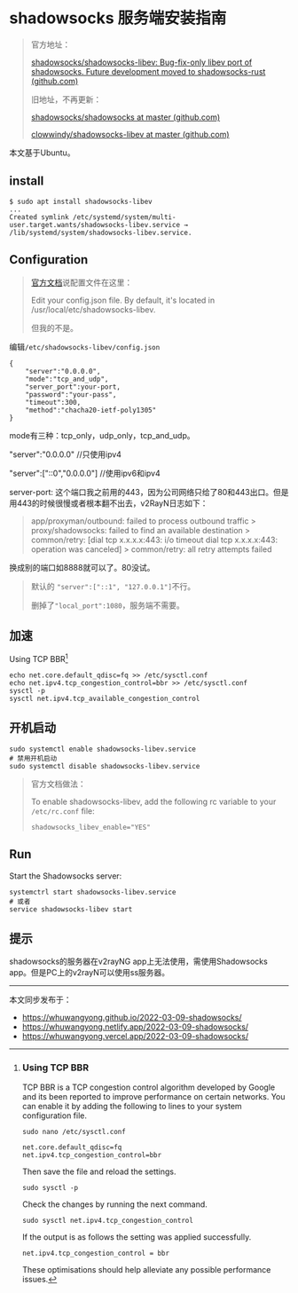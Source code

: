 # shadowsocks 服务端安装指南


> 官方地址：
>
> [shadowsocks/shadowsocks-libev: Bug-fix-only libev port of shadowsocks. Future development moved to shadowsocks-rust (github.com)](https://github.com/shadowsocks/shadowsocks-libev)
>
> 旧地址，不再更新：
>
> [shadowsocks/shadowsocks at master (github.com)](https://github.com/shadowsocks/shadowsocks/tree/master)
>
> [clowwindy/shadowsocks-libev at master (github.com)](https://github.com/clowwindy/shadowsocks-libev/tree/master)
>

本文基于Ubuntu。

## install

```shell
$ sudo apt install shadowsocks-libev
...
Created symlink /etc/systemd/system/multi-user.target.wants/shadowsocks-libev.service → /lib/systemd/system/shadowsocks-libev.service.
```

## Configuration

> [官方文档](https://github.com/shadowsocks/shadowsocks-libev#configure-and-start-the-service)说配置文件在这里：
>
> Edit your config.json file. By default, it's located in /usr/local/etc/shadowsocks-libev.
>
> 但我的不是。
>

编辑`/etc/shadowsocks-libev/config.json`

```shell
{
    "server":"0.0.0.0",
    "mode":"tcp_and_udp",
    "server_port":your-port,
    "password":"your-pass",
    "timeout":300,
    "method":"chacha20-ietf-poly1305"
}
```

mode有三种：tcp_only，udp_only，tcp_and_udp。

"server":"0.0.0.0" //只使用ipv4

"server":["::0","0.0.0.0"] //使用ipv6和ipv4

server-port: 这个端口我之前用的443，因为公司网络只给了80和443出口。但是用443的时候很慢或者根本翻不出去，v2RayN日志如下：

> app/proxyman/outbound: failed to process outbound traffic > proxy/shadowsocks: failed to find an available destination > common/retry: [dial tcp x.x.x.x:443: i/o timeout dial tcp x.x.x.x:443: operation was canceled] > common/retry: all retry attempts failed
>

换成别的端口如8888就可以了。80没试。

> 默认的 `"server":["::1", "127.0.0.1"]`不行。
>
> 删掉了`"local_port":1080`，服务端不需要。
>

## 加速

Using TCP BBR[^1]

```shell
echo net.core.default_qdisc=fq >> /etc/sysctl.conf
echo net.ipv4.tcp_congestion_control=bbr >> /etc/sysctl.conf
sysctl -p
sysctl net.ipv4.tcp_available_congestion_control
```

## 开机启动

```shell
sudo systemctl enable shadowsocks-libev.service
# 禁用开机启动
sudo systemctl disable shadowsocks-libev.service
```

> 官方文档做法：
>
> To enable shadowsocks-libev, add the following rc variable to your `/etc/rc.conf` file:
>
> ```
> shadowsocks_libev_enable="YES"
> ```
>

## Run

Start the Shadowsocks server:

```shell
systemctrl start shadowsocks-libev.service
# 或者
service shadowsocks-libev start
```

## 提示

shadowsocks的服务器在v2rayNG app上无法使用，需使用Shadowsocks app。但是PC上的v2rayN可以使用ss服务器。


[^1]: ### Using TCP BBR

    TCP BBR is a TCP congestion control algorithm developed by Google and its been reported to improve performance on certain networks. You can enable it by adding the following to lines to your system configuration file.

    ```
    sudo nano /etc/sysctl.conf
    ```

    ```
    net.core.default_qdisc=fq
    net.ipv4.tcp_congestion_control=bbr
    ```

    Then save the file and reload the settings.

    ```
    sudo sysctl -p
    ```

    Check the changes by running the next command.

    ```
    sudo sysctl net.ipv4.tcp_congestion_control
    ```

    If the output is as follows the setting was applied successfully.

    ```
    net.ipv4.tcp_congestion_control = bbr
    ```

    These optimisations should help alleviate any possible performance issues.




---
本文同步发布于：
- https://whuwangyong.github.io/2022-03-09-shadowsocks/
- https://whuwangyong.netlify.app/2022-03-09-shadowsocks/
- https://whuwangyong.vercel.app/2022-03-09-shadowsocks/
